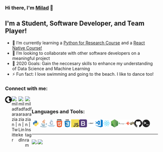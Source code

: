### Hi there, I'm [Milad][website] 👋

## I'm a Student, Software Developer, and Team Player!

- 🌱 I’m currently learning a [Python for Research Course][edx] and a [React Native Course!][mosh]
- 👯 I’m looking to collaborate with other software developers on a meaningful project
- 🥅 2020 Goals: Gain the neccesary skills to enhance my understanding of Data Science and Machine Learning
- ⚡ Fun fact: I love swimming and going to the beach. I like to dance too!

### Connect with me:

[<img align="left" alt="miladfarazian.com" width="22px" src="https://raw.githubusercontent.com/iconic/open-iconic/master/svg/globe.svg" />][website]
[<img align="left" alt="miladfarazian | Twitter" width="22px" src="https://cdn.jsdelivr.net/npm/simple-icons@v3/icons/twitter.svg" />][twitter]
[<img align="left" alt="miladfarazian | LinkedIn" width="22px" src="https://cdn.jsdelivr.net/npm/simple-icons@v3/icons/linkedin.svg" />][linkedin]
[<img align="left" alt="miladfarazian | Instagram" width="22px" src="https://cdn.jsdelivr.net/npm/simple-icons@v3/icons/instagram.svg" />][instagram]

<br />

### Languages and Tools:

[<img align="left" alt="Python" width="26px" src="https://raw.githubusercontent.com/github/explore/80688e429a7d4ef2fca1e82350fe8e3517d3494d/topics/python/python.png" />][python]
[<img align="left" alt="Java" width="26px" src="https://raw.githubusercontent.com/github/explore/80688e429a7d4ef2fca1e82350fe8e3517d3494d/topics/java/java.png" />][java]
[<img align="left" alt="C" width="26px" src="https://raw.githubusercontent.com/github/explore/80688e429a7d4ef2fca1e82350fe8e3517d3494d/topics/c/c.png" />][c]
[<img align="left" alt="HTML5" width="26px" src="https://raw.githubusercontent.com/github/explore/80688e429a7d4ef2fca1e82350fe8e3517d3494d/topics/html/html.png" />][html]
[<img align="left" alt="CSS3" width="26px" src="https://raw.githubusercontent.com/github/explore/80688e429a7d4ef2fca1e82350fe8e3517d3494d/topics/css/css.png" />][css]
[<img align="left" alt="JavaScript" width="26px" src="https://raw.githubusercontent.com/github/explore/80688e429a7d4ef2fca1e82350fe8e3517d3494d/topics/javascript/javascript.png" />][javascript]
[<img align="left" alt="Bootstrap" width="26px" src="https://raw.githubusercontent.com/github/explore/80688e429a7d4ef2fca1e82350fe8e3517d3494d/topics/bootstrap/bootstrap.png" />][bootstrap]
[<img align="left" alt="JQuery" width="26px" src="https://raw.githubusercontent.com/github/explore/80688e429a7d4ef2fca1e82350fe8e3517d3494d/topics/jquery/jquery.png" />][jquery]
[<img align="left" alt="Visual Studio Code" width="26px" src="https://raw.githubusercontent.com/github/explore/80688e429a7d4ef2fca1e82350fe8e3517d3494d/topics/visual-studio-code/visual-studio-code.png" />][vscode]
[<img align="left" alt="React" width="26px" src="https://raw.githubusercontent.com/github/explore/80688e429a7d4ef2fca1e82350fe8e3517d3494d/topics/react/react.png" />][react]
[<img align="left" alt="Node.js" width="26px" src="https://raw.githubusercontent.com/github/explore/80688e429a7d4ef2fca1e82350fe8e3517d3494d/topics/nodejs/nodejs.png" />][nodejs]
[<img align="left" alt="MongoDB" width="26px" src="https://raw.githubusercontent.com/github/explore/80688e429a7d4ef2fca1e82350fe8e3517d3494d/topics/mongodb/mongodb.png" />][mongodb]
[<img align="left" alt="Git" width="26px" src="https://raw.githubusercontent.com/github/explore/80688e429a7d4ef2fca1e82350fe8e3517d3494d/topics/git/git.png" />][git]
[<img align="left" alt="GitHub" width="26px" src="https://raw.githubusercontent.com/github/explore/78df643247d429f6cc873026c0622819ad797942/topics/github/github.png" />][github]
[<img align="left" alt="Terminal" width="26px" src="https://raw.githubusercontent.com/github/explore/80688e429a7d4ef2fca1e82350fe8e3517d3494d/topics/terminal/terminal.png" />][terminal]

<br />
<br />

---

[website]: https://miladfarazian.com
[twitter]: https://twitter.com/miladfarazian
[youtube]: https://youtube.com/miladfarazian
[instagram]: https://instagram.com/miladfarazian
[linkedin]: https://linkedin.com/in/miladfarazian
[nothing]: https://github.com/MiladFarazian
[edx]: https://courses.edx.org/courses/course-v1:HarvardX+PH526x+2T2020/course/
[mosh]: https://codewithmosh.com/courses/enrolled/887220

[vscode]: https://github.com/topics/vscode
[html]: https://github.com/topics/html
[css]: https://github.com/topics/css
[javascript]: https://github.com/topics/javascript
[nodejs]: https://github.com/topics/nodejs
[react]: https://github.com/topics/react
[mongodb]: https://github.com/topics/mongodb
[git]: https://github.com/topics/git
[github]: https://github.com/topics/github
[terminal]: https://github.com/topics/terminal
[bootstrap]: https://github.com/topics/bootstrap
[java]: https://github.com/topics/java
[c]: https://github.com/topics/c
[python]: https://github.com/topics/python
[jquery]: https://github.com/topics/jquery

<a href="https://github.com/anuraghazra/github-readme-stats">
  <img align="center" src="https://github-readme-stats.vercel.app/api?username=MiladFarazian&hide=issues&show_icons=true&theme=Gradient" />
</a>
<a href="https://github.com/anuraghazra/github-readme-stats">
  <img align="center" src="https://github-readme-stats.vercel.app/api/top-langs/?username=MiladFarazian&layout=compact" />
</a> 
